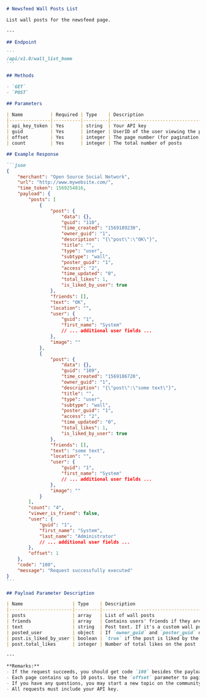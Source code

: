 ````markdown name=docs/endpoints/wall_list_home.md
# Newsfeed Wall Posts List

List wall posts for the newsfeed page.

---

## Endpoint

```
/api/v1.0/wall_list_home
```

## Methods

- `GET`
- `POST`

## Parameters

| Name          | Required | Type    | Description                                                                                                  |
|---------------|----------|---------|--------------------------------------------------------------------------------------------------------------|
| api_key_token | Yes      | string  | Your API key                                                                                                 |
| guid          | Yes      | integer | UserID of the user viewing the profile                                                                       |
| offset        | Yes      | integer | The page number (for pagination). Each response contains 10 posts. Use 0 for the first page, 1 for the next, etc. |
| count         | Yes      | integer | The total number of posts                                                                                    |

## Example Response

```json
{
    "merchant": "Open Source Social Network",
    "url": "http://www.mywebsite.com/",
    "time_token": 1569254816,
    "payload": {
        "posts": [
            {
                "post": {
                    "data": {},
                    "guid": "110",
                    "time_created": "1569189230",
                    "owner_guid": "1",
                    "description": "{\"post\":\"OK\"}",
                    "title": "",
                    "type": "user",
                    "subtype": "wall",
                    "poster_guid": "1",
                    "access": "2",
                    "time_updated": "0",
                    "total_likes": 1,
                    "is_liked_by_user": true
                },
                "friends": [],
                "text": "OK",
                "location": "",
                "user": {
                    "guid": "1",
                    "first_name": "System"
                    // ... additional user fields ...
                },
                "image": ""
            },
            {
                "post": {
                    "data": {},
                    "guid": "109",
                    "time_created": "1569186720",
                    "owner_guid": "1",
                    "description": "{\"post\":\"some text\"}",
                    "title": "",
                    "type": "user",
                    "subtype": "wall",
                    "poster_guid": "1",
                    "access": "2",
                    "time_updated": "0",
                    "total_likes": 1,
                    "is_liked_by_user": true
                },
                "friends": [],
                "text": "some text",
                "location": "",
                "user": {
                    "guid": "1",
                    "first_name": "System"
                    // ... additional user fields ...
                },
                "image": ""
            }
        ],
        "count": "4",
        "viewer_is_friend": false,
        "user": {
            "guid": "1",
            "first_name": "System",
            "last_name": "Administrator"
            // ... additional user fields ...
        },
        "offset": 1
    },
    "code": "100",
    "message": "Request successfully executed"
}
```

## Payload Parameter Description

| Name                  | Type    | Description                                                                                                                          |
|-----------------------|---------|--------------------------------------------------------------------------------------------------------------------------------------|
| posts                 | array   | List of wall posts                                                                                                                   |
| friends               | array   | Contains users' friends if they are tagged in the post                                                                               |
| text                  | string  | Post text. If it's a custom wall post (e.g., profile photo update, cover, album photos), may be `null:data`                          |
| posted_user           | object  | If `owner_guid` and `poster_guid` differ, contains the user object who created the post                                              |
| post.is_liked_by_user | boolean | `true` if the post is liked by the viewer (user GUID)                                                                                |
| post.total_likes      | integer | Number of total likes on the post                                                                                                    |

---

**Remarks:**
- If the request succeeds, you should get code `100` besides the payload.
- Each page contains up to 10 posts. Use the `offset` parameter to paginate.
- If you have any questions, you may start a new topic on the community.
- All requests must include your API key.
````
